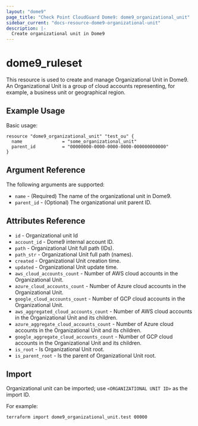 ```yaml
---
layout: "dome9"
page_title: "Check Point CloudGuard Dome9: dome9_organizational_unit"
sidebar_current: "docs-resource-dome9-organizational-unit"
description: |-
  Create organizational unit in Dome9
---
```


# dome9_ruleset

This resource is used to create and manage Organizational Unit in Dome9. An Organizational Unit is a group of cloud accounts representing, for example, a business unit or geographical region.

## Example Usage

Basic usage:

```hcl
resource "dome9_organizational_unit" "test_ou" {
  name               = "some_organizational_unit"
  parent_id          = "00000000-0000-0000-0000-000000000000"
}

```

## Argument Reference

The following arguments are supported:

* `name` - (Required) The name of the organizational unit in Dome9.
* `parent_id` - (Optional) The organizational unit parent ID.

## Attributes Reference

* `id` - Organizational unit Id
* `account_id` - Dome9 internal account ID.
* `path` - Organizational Unit full path (IDs).
* `path_str` - Organizational Unit full path (names).
* `created` - Organizational Unit creation time.
* `updated` - Organizational Unit update time.
* `aws_cloud_accounts_count` - Number of AWS cloud accounts in the Organizational Unit.
* `azure_cloud_accounts_count` - Number of Azure cloud accounts in the Organizational Unit.
* `google_cloud_accounts_count` - Number of GCP cloud accounts in the Organizational Unit.
* `aws_aggregated_cloud_accounts_count` - Number of AWS cloud accounts in the Organizational Unit and its children.
* `azure_aggregate_cloud_accounts_count` - Number of Azure cloud accounts in the Organizational Unit and its children.
* `google_aggregate_cloud_accounts_count` - Number of GCP cloud accounts in the Organizational Unit and its children.
* `is_root` - Is Organizational Unit root.
* `is_parent_root` - Is the parent of Organizational Unit root.


## Import

Organizational unit can be imported; use `<ORGANIZATIONAL UNIT ID>` as the import ID. 

For example:

```shell
terraform import dome9_organizational_unit.test 00000
```
